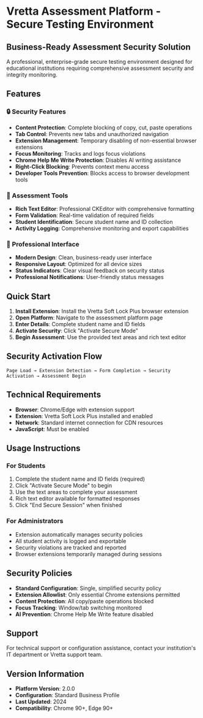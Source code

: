 # Vretta Assessment Platform - Secure Testing Environment

## Business-Ready Assessment Security Solution

A professional, enterprise-grade secure testing environment designed for educational institutions requiring comprehensive assessment security and integrity monitoring.

## Features

### 🔒 Security Features
- **Content Protection**: Complete blocking of copy, cut, paste operations
- **Tab Control**: Prevents new tabs and unauthorized navigation
- **Extension Management**: Temporary disabling of non-essential browser extensions
- **Focus Monitoring**: Tracks and logs focus violations
- **Chrome Help Me Write Protection**: Disables AI writing assistance
- **Right-Click Blocking**: Prevents context menu access
- **Developer Tools Prevention**: Blocks access to browser development tools

### 📝 Assessment Tools
- **Rich Text Editor**: Professional CKEditor with comprehensive formatting
- **Form Validation**: Real-time validation of required fields
- **Student Identification**: Secure student name and ID collection
- **Activity Logging**: Comprehensive monitoring and export capabilities

### 🎨 Professional Interface
- **Modern Design**: Clean, business-ready user interface
- **Responsive Layout**: Optimized for all device sizes
- **Status Indicators**: Clear visual feedback on security status
- **Professional Notifications**: User-friendly status messages

## Quick Start

1. **Install Extension**: Install the Vretta Soft Lock Plus browser extension
2. **Open Platform**: Navigate to the assessment platform page
3. **Enter Details**: Complete student name and ID fields
4. **Activate Security**: Click "Activate Secure Mode"
5. **Begin Assessment**: Use the provided text areas and rich text editor

## Security Activation Flow

```
Page Load → Extension Detection → Form Completion → Security Activation → Assessment Begin
```

## Technical Requirements

- **Browser**: Chrome/Edge with extension support
- **Extension**: Vretta Soft Lock Plus installed and enabled
- **Network**: Standard internet connection for CDN resources
- **JavaScript**: Must be enabled

## Usage Instructions

### For Students
1. Complete the student name and ID fields (required)
2. Click "Activate Secure Mode" to begin
3. Use the text areas to complete your assessment
4. Rich text editor available for formatted responses
5. Click "End Secure Session" when finished

### For Administrators
- Extension automatically manages security policies
- All student activity is logged and exportable
- Security violations are tracked and reported
- Browser extensions temporarily managed during sessions

## Security Policies

- **Standard Configuration**: Single, simplified security policy
- **Extension Allowlist**: Only essential Chrome extensions permitted
- **Content Protection**: All copy/paste operations blocked
- **Focus Tracking**: Window/tab switching monitored
- **AI Prevention**: Chrome Help Me Write feature disabled

## Support

For technical support or configuration assistance, contact your institution's IT department or Vretta support team.

## Version Information

- **Platform Version**: 2.0.0
- **Configuration**: Standard Business Profile
- **Last Updated**: 2024
- **Compatibility**: Chrome 90+, Edge 90+ 